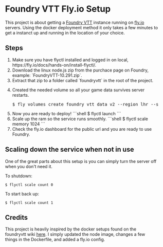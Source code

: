 # Foundry VTT Fly.io Setup

This project is about getting a [Foundry VTT](https://foundryvtt.com/) instance running on
[fly.io](https://fly.io/) servers. Using the docker deployment method it only takes a few minutes to
get a instanct up and running in the location of your choice.

## Steps

<ol>
<li>Make sure you have flyctl installed and logged in on local, https://fly.io/docs/hands-on/install-flyctl/.</li>
<li>Download the linux node.js zip from the purchace page on Foundry, example: `FoundryVTT-10.291.zip`.</li>
<li>Extract that zip to a folder called `foundryvtt` in the root of the project.</li>
<li>
<p>Created the needed volume so all your game data survives server restarts.</p>
<div class="highlight"><pre><span></span>$ fly volumes create foundry_vtt_data_v2 --region lhr --size 20</pre></div>
</li>
<li>Now you are ready to deploy!
```shell
$ flyctl launch
```
</li>
<li>Scale up the ram so the service runs smoothly.
```shell
$ flyctl scale memory 1024
```
</li>
<li>Check the fly.io dashboard for the public url and you are ready to use Foundry.</li>
</ol>

## Scaling down the service when not in use

One of the great parts about this setup is you can simply turn the server off when you don't need
it.

To shutdown:

```shell
$ flyctl scale count 0
```

To start back up:

```shell
$ flyctl scale count 1
```

## Credits

This project is heavily inspired by the docker setups found on the foundryvtt wiki
[here](https://foundryvtt.wiki/en/setup/hosting/Docker). I simply updated the node image, changes a
few things in the Dockerfile, and added a fly.io config.
